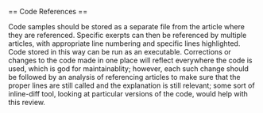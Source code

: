 == Code References ==

Code samples should be stored as a separate file from the article where they are referenced. Specific exerpts can then be referenced by multiple articles, with appropriate line numbering and specific lines highlighted. Code stored in this way can be run as an executable. Corrections or changes to the code made in one place will reflect everywhere the code is used, which is god for maintainablity; however, each such change should be followed by an analysis of referencing articles to make sure that the proper lines are still called and the explanation is still relevant; some sort of inline-diff tool, looking at particular versions of the code, would help with this review.